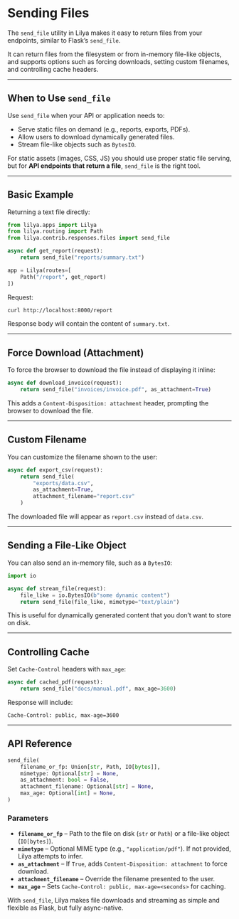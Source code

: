 # Sending Files

The `send_file` utility in Lilya makes it easy to return files from your endpoints,
similar to Flask’s `send_file`.

It can return files from the filesystem or from in-memory file-like objects, and supports options
such as forcing downloads, setting custom filenames, and controlling cache headers.

---

## When to Use `send_file`

Use `send_file` when your API or application needs to:

* Serve static files on demand (e.g., reports, exports, PDFs).
* Allow users to download dynamically generated files.
* Stream file-like objects such as `BytesIO`.

For static assets (images, CSS, JS) you should use proper static file serving,
but for **API endpoints that return a file**, `send_file` is the right tool.

---

## Basic Example

Returning a text file directly:

```python
from lilya.apps import Lilya
from lilya.routing import Path
from lilya.contrib.responses.files import send_file

async def get_report(request):
    return send_file("reports/summary.txt")

app = Lilya(routes=[
    Path("/report", get_report)
])
```

Request:

```bash
curl http://localhost:8000/report
```

Response body will contain the content of `summary.txt`.

---

## Force Download (Attachment)

To force the browser to download the file instead of displaying it inline:

```python
async def download_invoice(request):
    return send_file("invoices/invoice.pdf", as_attachment=True)
```

This adds a `Content-Disposition: attachment` header, prompting the browser to download the file.

---

## Custom Filename

You can customize the filename shown to the user:

```python
async def export_csv(request):
    return send_file(
        "exports/data.csv",
        as_attachment=True,
        attachment_filename="report.csv"
    )
```

The downloaded file will appear as `report.csv` instead of `data.csv`.

---

## Sending a File-Like Object

You can also send an in-memory file, such as a `BytesIO`:

```python
import io

async def stream_file(request):
    file_like = io.BytesIO(b"some dynamic content")
    return send_file(file_like, mimetype="text/plain")
```

This is useful for dynamically generated content that you don’t want to store on disk.

---

## Controlling Cache

Set `Cache-Control` headers with `max_age`:

```python
async def cached_pdf(request):
    return send_file("docs/manual.pdf", max_age=3600)
```

Response will include:

```
Cache-Control: public, max-age=3600
```

---

## API Reference

```python
send_file(
    filename_or_fp: Union[str, Path, IO[bytes]],
    mimetype: Optional[str] = None,
    as_attachment: bool = False,
    attachment_filename: Optional[str] = None,
    max_age: Optional[int] = None,
)
```

### Parameters

* **`filename_or_fp`** – Path to the file on disk (`str` or `Path`) or a file-like object (`IO[bytes]`).
* **`mimetype`** – Optional MIME type (e.g., `"application/pdf"`). If not provided, Lilya attempts to infer.
* **`as_attachment`** – If `True`, adds `Content-Disposition: attachment` to force download.
* **`attachment_filename`** – Override the filename presented to the user.
* **`max_age`** – Sets `Cache-Control: public, max-age=<seconds>` for caching.

With `send_file`, Lilya makes file downloads and streaming as simple and flexible as Flask, but fully async-native.
